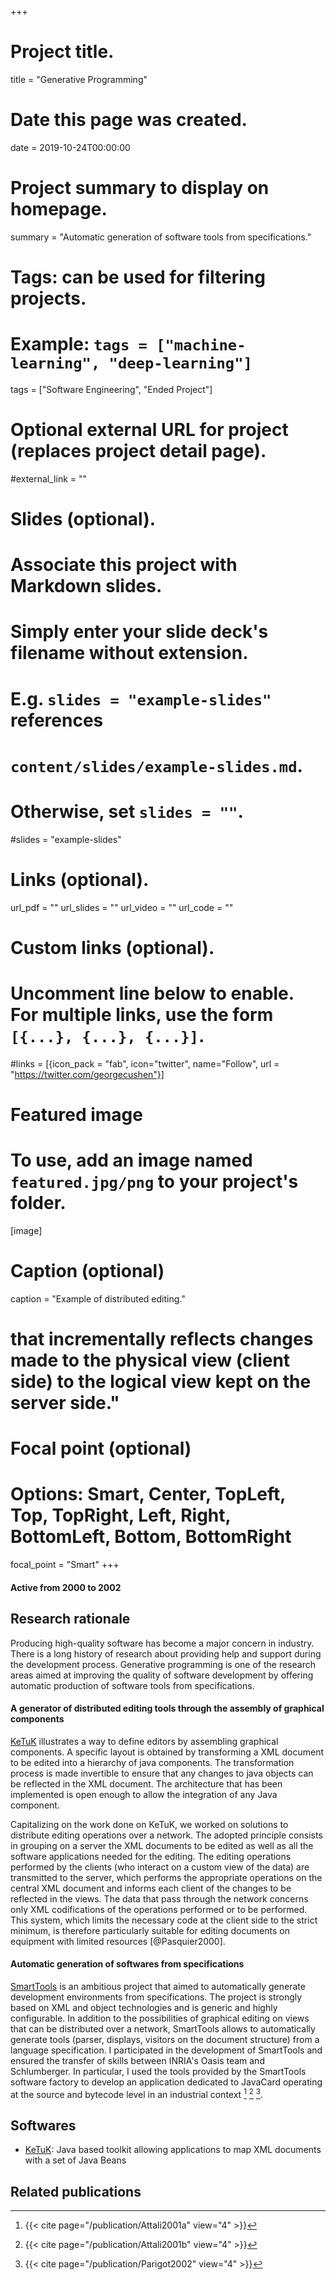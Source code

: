 +++
# Project title.
title = "Generative Programming"

# Date this page was created.
date = 2019-10-24T00:00:00

# Project summary to display on homepage.
summary = "Automatic generation of software tools from specifications."

# Tags: can be used for filtering projects.
# Example: `tags = ["machine-learning", "deep-learning"]`
tags = ["Software Engineering", "Ended Project"]

# Optional external URL for project (replaces project detail page).
#external_link = ""

# Slides (optional).
#   Associate this project with Markdown slides.
#   Simply enter your slide deck's filename without extension.
#   E.g. `slides = "example-slides"` references 
#   `content/slides/example-slides.md`.
#   Otherwise, set `slides = ""`.
#slides = "example-slides"

# Links (optional).
url_pdf = ""
url_slides = ""
url_video = ""
url_code = ""

# Custom links (optional).
#   Uncomment line below to enable. For multiple links, use the form `[{...}, {...}, {...}]`.
#links = [{icon_pack = "fab", icon="twitter", name="Follow", url = "https://twitter.com/georgecushen"}]

# Featured image
# To use, add an image named `featured.jpg/png` to your project's folder. 
[image]
  # Caption (optional)
  caption = "Example of distributed editing."
# that incrementally reflects changes made to the physical view (client side) to the logical view kept on the server side."

  
  # Focal point (optional)
  # Options: Smart, Center, TopLeft, Top, TopRight, Left, Right, BottomLeft, Bottom, BottomRight
  focal_point = "Smart"
+++

#### Active from 2000 to 2002

## Research rationale
Producing high-quality software has become a major concern in industry.
There is a long history of research about providing help and support during the development process.
Generative programming is one of the research areas aimed at improving the quality of software development by offering automatic production of software tools from specifications.

#### A generator of distributed editing tools through the assembly of graphical components

[KeTuK](/software/ketuk) illustrates a way to define editors by assembling graphical components.
A specific layout is obtained by transforming a XML document to be edited into a hierarchy of java components.
The transformation process is made invertible to ensure that any changes to java objects can be reflected in the XML document.
The architecture that has been implemented is open enough to allow the integration of any Java component.

Capitalizing on the work done on KeTuK, we worked on solutions to distribute editing operations over a network.
The adopted principle consists in grouping on a server the XML documents to be edited as well as all the software applications needed for the editing.
The editing operations performed by the clients (who interact on a custom view of the data) are transmitted to the server, which performs the appropriate operations on the central XML document and informs each client of the changes to be reflected in the views.
The data that pass through the network concerns only XML codifications of the operations performed or to be performed.
This system, which limits the necessary code at the client side to the strict minimum, is therefore particularly suitable for editing documents on equipment with limited resources [@Pasquier2000].

#### Automatic generation of softwares from specifications

[SmartTools](http://www-sop.inria.fr/members/Didier.Parigot/SmartTools/) is an ambitious project that aimed to automatically generate development environments from specifications.
The project is strongly based on XML and object technologies and is generic and highly configurable.
In addition to the possibilities of graphical editing on views that can be distributed over a network, SmartTools allows to automatically generate tools (parser, displays, visitors on the document structure) from a language specification.
I participated in the development of SmartTools and ensured the transfer of skills between INRIA's Oasis team and Schlumberger.
In particular, I used the tools provided by the SmartTools software factory to develop an application dedicated to JavaCard operating at the source and bytecode level in an industrial context [^Attali2001a] [^Attali2001b] [^Parigot2002].

## Softwares
* [KeTuK](/software/ketuk): Java based toolkit allowing applications to map XML documents with a set of Java Beans

## Related publications
[^Attali2001a]: {{< cite page="/publication/Attali2001a" view="4" >}}
[^Attali2001b]: {{< cite page="/publication/Attali2001b" view="4" >}}
[^Parigot2002]: {{< cite page="/publication/Parigot2002" view="4" >}}
